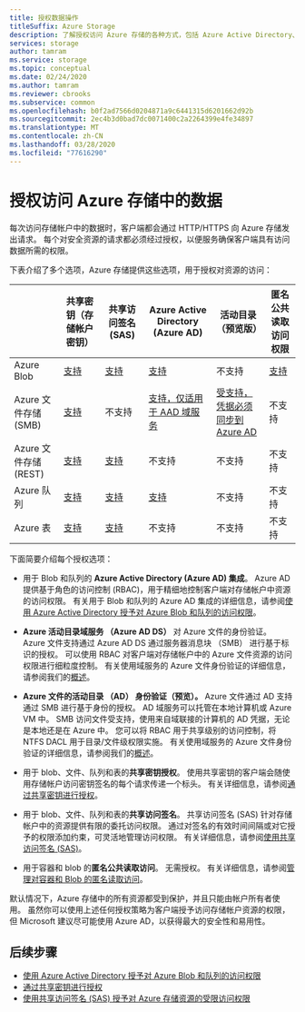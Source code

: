 ```yaml
---
title: 授权数据操作
titleSuffix: Azure Storage
description: 了解授权访问 Azure 存储的各种方式，包括 Azure Active Directory、共享密钥授权或共享访问签名 (SAS)。
services: storage
author: tamram
ms.service: storage
ms.topic: conceptual
ms.date: 02/24/2020
ms.author: tamram
ms.reviewer: cbrooks
ms.subservice: common
ms.openlocfilehash: b0f2ad7566d0204871a9c6441315d6201662d92b
ms.sourcegitcommit: 2ec4b3d0bad7dc0071400c2a2264399e4fe34897
ms.translationtype: MT
ms.contentlocale: zh-CN
ms.lasthandoff: 03/28/2020
ms.locfileid: "77616290"
---
```

# <a name="authorizing-access-to-data-in-azure-storage"></a>授权访问 Azure 存储中的数据

每次访问存储帐户中的数据时，客户端都会通过 HTTP/HTTPS 向 Azure 存储发出请求。 每个对安全资源的请求都必须经过授权，以便服务确保客户端具有访问数据所需的权限。

下表介绍了多个选项，Azure 存储提供这些选项，用于授权对资源的访问：

|  |共享密钥（存储帐户密钥）  |共享访问签名 (SAS)  |Azure Active Directory (Azure AD)  |活动目录（预览版） |匿名公共读取访问权限  |
|---------|---------|---------|---------|---------|---------|
|Azure Blob     |[支持](/rest/api/storageservices/authorize-with-shared-key/)         |[支持](storage-sas-overview.md)         |[支持](storage-auth-aad.md)         |不支持|[支持](../blobs/storage-manage-access-to-resources.md)         |
|Azure 文件存储 (SMB)     |[支持](/rest/api/storageservices/authorize-with-shared-key/)         |不支持         |[支持，仅适用于 AAD 域服务](../files/storage-files-active-directory-overview.md)         |[受支持，凭据必须同步到 Azure AD](../files/storage-files-active-directory-overview.md)|不支持         |
|Azure 文件存储 (REST)     |[支持](/rest/api/storageservices/authorize-with-shared-key/)         |[支持](storage-sas-overview.md)         |不支持         |不支持 |不支持         |
|Azure 队列     |[支持](/rest/api/storageservices/authorize-with-shared-key/)         |[支持](storage-sas-overview.md)         |[支持](storage-auth-aad.md)         |不支持 | 不支持         |
|Azure 表     |[支持](/rest/api/storageservices/authorize-with-shared-key/)         |[支持](storage-sas-overview.md)         |不支持         |不支持| 不支持         |

下面简要介绍每个授权选项：

- 用于 Blob 和队列的 **Azure Active Directory (Azure AD) 集成**。 Azure AD 提供基于角色的访问控制 (RBAC)，用于精细地控制客户端对存储帐户中资源的访问权限。 有关用于 Blob 和队列的 Azure AD 集成的详细信息，请参阅[使用 Azure Active Directory 授予对 Azure Blob 和队列的访问权限](storage-auth-aad.md)。

- **Azure 活动目录域服务 （Azure AD DS）** 对 Azure 文件的身份验证。 Azure 文件支持通过 Azure AD DS 通过服务器消息块 （SMB） 进行基于标识的授权。 可以使用 RBAC 对客户端对存储帐户中的 Azure 文件资源的访问权限进行细粒度控制。 有关使用域服务的 Azure 文件身份验证的详细信息，请参阅我们的[概述](../files/storage-files-active-directory-overview.md)。

- **Azure 文件的活动目录 （AD） 身份验证（预览）。** Azure 文件通过 AD 支持通过 SMB 进行基于身份的授权。 AD 域服务可以托管在本地计算机或 Azure VM 中。 SMB 访问文件受支持，使用来自域联接的计算机的 AD 凭据，无论是本地还是在 Azure 中。 您可以将 RBAC 用于共享级别的访问控制，将 NTFS DACL 用于目录/文件级权限实施。 有关使用域服务的 Azure 文件身份验证的详细信息，请参阅我们的[概述](../files/storage-files-active-directory-overview.md)。

- 用于 blob、文件、队列和表的**共享密钥授权**。 使用共享密钥的客户端会随使用存储帐户访问密钥签名的每个请求传递一个标头。 有关详细信息，请参阅[通过共享密钥进行授权](/rest/api/storageservices/authorize-with-shared-key/)。
- 用于 blob、文件、队列和表的**共享访问签名**。 共享访问签名 (SAS) 针对存储帐户中的资源提供有限的委托访问权限。 通过对签名的有效时间间隔或对它授予的权限添加约束，可灵活地管理访问权限。 有关详细信息，请参阅[使用共享访问签名 (SAS)](storage-sas-overview.md)。
- 用于容器和 blob 的**匿名公共读取访问**。 无需授权。 有关详细信息，请参阅[管理对容器和 Blob 的匿名读取访问](../blobs/storage-manage-access-to-resources.md)。  

默认情况下，Azure 存储中的所有资源都受到保护，并且只能由帐户所有者使用。 虽然你可以使用上述任何授权策略为客户端授予访问存储帐户资源的权限，但 Microsoft 建议尽可能使用 Azure AD，以获得最大的安全性和易用性。

## <a name="next-steps"></a>后续步骤

- [使用 Azure Active Directory 授予对 Azure Blob 和队列的访问权限](storage-auth-aad.md)
- [通过共享密钥进行授权](/rest/api/storageservices/authorize-with-shared-key/)
- [使用共享访问签名 (SAS) 授予对 Azure 存储资源的受限访问权限](storage-sas-overview.md)
